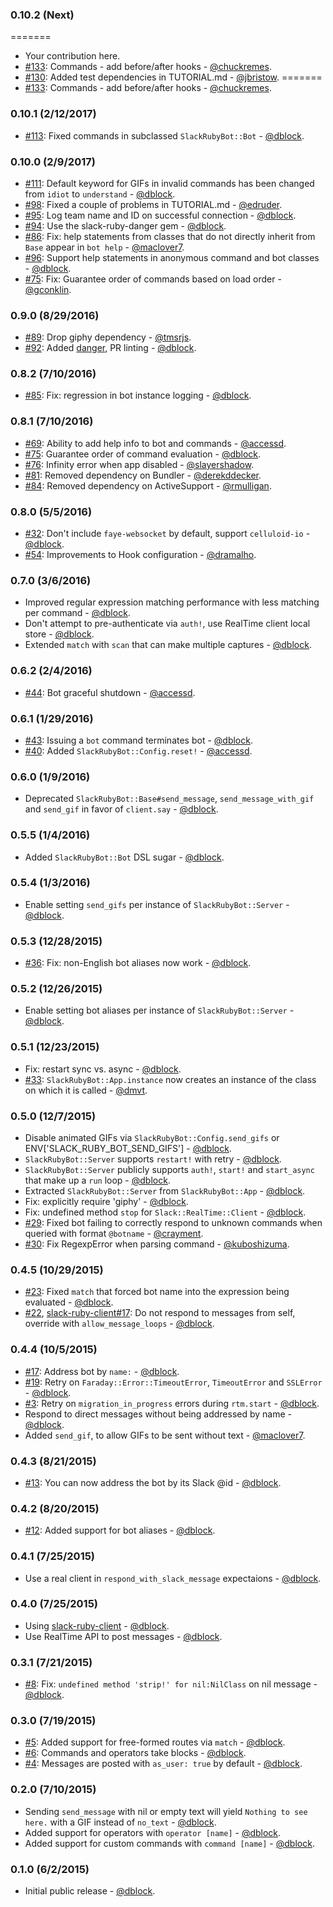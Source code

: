 ### 0.10.2 (Next)
=======
* Your contribution here.
* [#133](https://github.com/slack-ruby/slack-ruby-bot/pull/133): Commands - add before/after hooks - [@chuckremes](https://github.com/chuckremes).
* [#130](https://github.com/slack-ruby/slack-ruby-bot/issues/130): Added test dependencies in TUTORIAL.md - [@jbristow](https://github.com/jbristow).
=======
* [#133](https://github.com/slack-ruby/slack-ruby-bot/pull/133): Commands - add before/after hooks - [@chuckremes](https://github.com/chuckremes).

### 0.10.1 (2/12/2017)

* [#113](https://github.com/slack-ruby/slack-ruby-bot/issues/113): Fixed commands in subclassed `SlackRubyBot::Bot` - [@dblock](https://github.com/dblock).

### 0.10.0 (2/9/2017)

* [#111](https://github.com/slack-ruby/slack-ruby-bot/pull/111): Default keyword for GIFs in invalid commands has been changed from `idiot` to `understand` - [@dblock](https://github.com/dblock).
* [#98](https://github.com/slack-ruby/slack-ruby-bot/pull/98): Fixed a couple of problems in TUTORIAL.md - [@edruder](https://github.com/edruder).
* [#95](https://github.com/slack-ruby/slack-ruby-bot/pull/95): Log team name and ID on successful connection - [@dblock](https://github.com/dblock).
* [#94](https://github.com/slack-ruby/slack-ruby-bot/pull/94): Use the slack-ruby-danger gem - [@dblock](https://github.com/dblock).
* [#86](https://github.com/dblock/slack-ruby-bot/pull/86): Fix: help statements from classes that do not directly inherit from `Base` appear in `bot help` - [@maclover7](https://github.com/maclover7).
* [#96](https://github.com/slack-ruby/slack-ruby-bot/pull/96): Support help statements in anonymous command and bot classes - [@dblock](https://github.com/dblock).
* [#75](https://github.com/slack-ruby/slack-ruby-bot/pull/101): Fix: Guarantee order of commands based on load order - [@gconklin](https://github.com/gconklin).

### 0.9.0 (8/29/2016)

* [#89](https://github.com/slack-ruby/slack-ruby-bot/pull/89): Drop giphy dependency - [@tmsrjs](https://github.com/tmsrjs).
* [#92](https://github.com/slack-ruby/slack-ruby-bot/pull/92): Added [danger](http://danger.systems), PR linting - [@dblock](https://github.com/dblock).

### 0.8.2 (7/10/2016)

* [#85](https://github.com/slack-ruby/slack-ruby-bot/issues/85): Fix: regression in bot instance logging - [@dblock](https://github.com/dblock).

### 0.8.1 (7/10/2016)

* [#69](https://github.com/slack-ruby/slack-ruby-bot/pull/69): Ability to add help info to bot and commands - [@accessd](https://github.com/accessd).
* [#75](https://github.com/slack-ruby/slack-ruby-bot/issues/75): Guarantee order of command evaluation - [@dblock](https://github.com/dblock).
* [#76](https://github.com/slack-ruby/slack-ruby-bot/issues/76): Infinity error when app disabled - [@slayershadow](https://github.com/SlayerShadow).
* [#81](https://github.com/slack-ruby/slack-ruby-bot/pull/81): Removed dependency on Bundler - [@derekddecker](https://github.com/derekddecker).
* [#84](https://github.com/slack-ruby/slack-ruby-bot/pull/84): Removed dependency on ActiveSupport - [@rmulligan](https://github.com/rmulligan).

### 0.8.0 (5/5/2016)

* [#32](https://github.com/slack-ruby/slack-ruby-bot/issues/32): Don't include `faye-websocket` by default, support `celluloid-io` - [@dblock](https://github.com/dblock).
* [#54](https://github.com/slack-ruby/slack-ruby-bot/pull/54): Improvements to Hook configuration - [@dramalho](https://github.com/dramalho).

### 0.7.0 (3/6/2016)

* Improved regular expression matching performance with less matching per command - [@dblock](https://github.com/dblock).
* Don't attempt to pre-authenticate via `auth!`, use RealTime client local store - [@dblock](https://github.com/dblock).
* Extended `match` with `scan` that can make multiple captures - [@dblock](https://github.com/dblock).

### 0.6.2 (2/4/2016)

* [#44](https://github.com/slack-ruby/slack-ruby-bot/pull/44): Bot graceful shutdown - [@accessd](https://github.com/accessd).

### 0.6.1 (1/29/2016)

* [#43](https://github.com/slack-ruby/slack-ruby-bot/issues/43): Issuing a `bot` command terminates bot - [@dblock](https://github.com/dblock).
* [#40](https://github.com/slack-ruby/slack-ruby-bot/pull/40): Added `SlackRubyBot::Config.reset!` - [@accessd](https://github.com/accessd).

### 0.6.0 (1/9/2016)

* Deprecated `SlackRubyBot::Base#send_message`, `send_message_with_gif` and `send_gif` in favor of `client.say` - [@dblock](https://github.com/dblock).

### 0.5.5 (1/4/2016)

* Added `SlackRubyBot::Bot` DSL sugar - [@dblock](https://github.com/dblock).

### 0.5.4 (1/3/2016)

* Enable setting `send_gifs` per instance of `SlackRubyBot::Server` - [@dblock](https://github.com/dblock).

### 0.5.3 (12/28/2015)

* [#36](https://github.com/slack-ruby/slack-ruby-bot/issues/36): Fix: non-English bot aliases now work - [@dblock](https://github.com/dblock).

### 0.5.2 (12/26/2015)

* Enable setting bot aliases per instance of `SlackRubyBot::Server` - [@dblock](https://github.com/dblock).

### 0.5.1 (12/23/2015)

* Fix: restart sync vs. async - [@dblock](https://github.com/dblock).
* [#33](https://github.com/slack-ruby/slack-ruby-bot/pull/33): `SlackRubyBot::App.instance` now creates an instance of the class on which it is called - [@dmvt](https://github.com/dmvt).

### 0.5.0 (12/7/2015)

* Disable animated GIFs via `SlackRubyBot::Config.send_gifs` or ENV['SLACK_RUBY_BOT_SEND_GIFS'] - [@dblock](https://github.com/dblock).
* `SlackRubyBot::Server` supports `restart!` with retry - [@dblock](https://github.com/dblock).
* `SlackRubyBot::Server` publicly supports `auth!`, `start!` and `start_async` that make up a `run` loop - [@dblock](https://github.com/dblock).
* Extracted `SlackRubyBot::Server` from `SlackRubyBot::App` - [@dblock](https://github.com/dblock).
* Fix: explicitly require 'giphy' - [@dblock](https://github.com/dblock).
* Fix: undefined method `stop` for `Slack::RealTime::Client` - [@dblock](https://github.com/dblock).
* [#29](https://github.com/slack-ruby/slack-ruby-bot/pull/29): Fixed bot failing to correctly respond to unknown commands when queried with format `@botname` - [@crayment](https://github.com/crayment).
* [#30](https://github.com/slack-ruby/slack-ruby-bot/pull/30): Fix RegexpError when parsing command - [@kuboshizuma](https://github.com/kuboshizuma).

### 0.4.5 (10/29/2015)

* [#23](https://github.com/slack-ruby/slack-ruby-bot/pull/23): Fixed `match` that forced bot name into the expression being evaluated - [@dblock](https://github.com/dblock).
* [#22](https://github.com/slack-ruby/slack-ruby-bot/issues/22), [slack-ruby-client#17](https://github.com/slack-ruby/slack-ruby-client/issues/17): Do not respond to messages from self, override with `allow_message_loops` - [@dblock](https://github.com/dblock).

### 0.4.4 (10/5/2015)

* [#17](https://github.com/slack-ruby/slack-ruby-bot/issues/17): Address bot by `name:` - [@dblock](https://github.com/dblock).
* [#19](https://github.com/slack-ruby/slack-ruby-bot/issues/19): Retry on `Faraday::Error::TimeoutError`, `TimeoutError` and `SSLError` - [@dblock](https://github.com/dblock).
* [#3](https://github.com/slack-ruby/slack-ruby-bot/issues/3): Retry on `migration_in_progress` errors during `rtm.start` - [@dblock](https://github.com/dblock).
* Respond to direct messages without being addressed by name - [@dblock](https://github.com/dblock).
* Added `send_gif`, to allow GIFs to be sent without text - [@maclover7](https://github.com/maclover7).

### 0.4.3 (8/21/2015)

* [#13](https://github.com/slack-ruby/slack-ruby-bot/issues/13): You can now address the bot by its Slack @id - [@dblock](https://github.com/dblock).

### 0.4.2 (8/20/2015)

* [#12](https://github.com/slack-ruby/slack-ruby-bot/issues/12): Added support for bot aliases - [@dblock](https://github.com/dblock).

### 0.4.1 (7/25/2015)

* Use a real client in `respond_with_slack_message` expectaions - [@dblock](https://github.com/dblock).

### 0.4.0 (7/25/2015)

* Using [slack-ruby-client](https://github.com/slack-ruby/slack-ruby-client) - [@dblock](https://github.com/dblock).
* Use RealTime API to post messages - [@dblock](https://github.com/dblock).

### 0.3.1 (7/21/2015)

* [#8](https://github.com/slack-ruby/slack-ruby-bot/issues/8): Fix: `undefined method 'strip!' for nil:NilClass` on nil message - [@dblock](https://github.com/dblock).

### 0.3.0 (7/19/2015)

* [#5](https://github.com/slack-ruby/slack-ruby-bot/issues/5): Added support for free-formed routes via `match` - [@dblock](https://github.com/dblock).
* [#6](https://github.com/slack-ruby/slack-ruby-bot/issues/6): Commands and operators take blocks - [@dblock](https://github.com/dblock).
* [#4](https://github.com/slack-ruby/slack-ruby-bot/issues/4): Messages are posted with `as_user: true` by default - [@dblock](https://github.com/dblock).

### 0.2.0 (7/10/2015)

* Sending `send_message` with nil or empty text will yield `Nothing to see here.` with a GIF instead of `no_text` - [@dblock](https://github.com/dblock).
* Added support for operators with `operator [name]` - [@dblock](https://github.com/dblock).
* Added support for custom commands with `command [name]` - [@dblock](https://github.com/dblock).

### 0.1.0 (6/2/2015)

* Initial public release - [@dblock](https://github.com/dblock).
